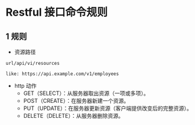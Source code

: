 # Restful 接口命令规则

## 1 规则

- 资源路径

`url/api/vi/resources`

`like: https://api.example.com/v1/employees`

- http 动作
    - GET（SELECT）：从服务器取出资源（一项或多项）。
    - POST（CREATE）：在服务器新建一个资源。
    - PUT（UPDATE）：在服务器更新资源（客户端提供改变后的完整资源）。
    - DELETE（DELETE）：从服务器删除资源。



